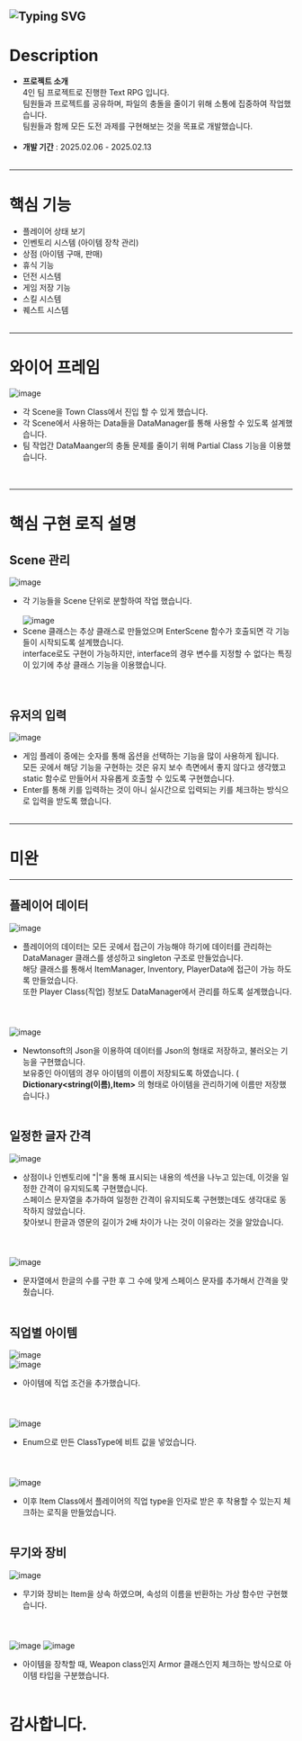 ![Typing SVG](https://readme-typing-svg.demolab.com?font=Fira+Code&size=50&pause=1000&width=635&height=100&lines=Sparta+Team+Text+RPG)
---

# Description
 - **프로젝트 소개** <br>
   4인 팀 프로젝트로 진행한 Text RPG 입니다.<br>
   팀원들과 프로젝트를 공유하며, 파일의 충돌을 줄이기 위해 소통에 집중하여 작업했습니다.<br>
   팀원들과 함께 모든 도전 과제를 구현해보는 것을 목표로 개발했습니다. <br><br>
 - **개발 기간** : 2025.02.06 - 2025.02.13
<br><br>

---
# 핵심 기능
- 플레이어 상태 보기<br>
- 인벤토리 시스템 (아이템 장착 관리)<br>
- 상점 (아이템 구매, 판매)<br>
- 휴식 기능<br>
- 던전 시스템<br>
- 게임 저장 기능<br>
- 스킬 시스템
- 퀘스트 시스템
<br><br>

---
# 와이어 프레임
![image](https://github.com/user-attachments/assets/289071f9-46d9-4644-abd0-1e4cfc0151b8)
- 각 Scene을 Town Class에서 진입 할 수 있게 했습니다.
- 각 Scene에서 사용하는 Data들을 DataManager를 통해 사용할 수 있도록 설계했습니다.
- 팀 작업간 DataMaanger의 충돌 문제를 줄이기 위해 Partial Class 기능을 이용했습니다. 
<br><br><br>



---
# 핵심 구현 로직 설명
 ## Scene 관리
  ![image](https://github.com/user-attachments/assets/eed81dd4-3f50-4724-a02b-7fa754580687)
  - 각 기능들을 Scene 단위로 분할하여 작업 했습니다.<br><br>
 ![image](https://github.com/user-attachments/assets/c55a3628-945e-42d6-9210-f7fd490efd5a)<br>
  - Scene 클래스는 추상 클래스로 만들었으며 EnterScene 함수가 호출되면 각 기능들이 시작되도록 설계했습니다.<br>
  interface로도 구현이 가능하지만, interface의 경우 변수를 지정할 수 없다는 특징이 있기에 추상 클래스 기능을 이용했습니다. <br>
<br><br>

## 유저의 입력
 ![image](https://github.com/user-attachments/assets/8c04ee2c-a9d8-4b28-9a98-05620efa81d6)
 - 게임 플레이 중에는 숫자를 통해 옵션을 선택하는 기능을 많이 사용하게 됩니다. <br>
   모든 곳에서 해당 기능을 구현하는 것은 유지 보수 측면에서 좋지 않다고 생각했고 <br>
   static 함수로 만들어서 자유롭게 호출할 수 있도록 구현했습니다.<br>
- Enter를 통해 키를 입력하는 것이 아니 실시간으로 입력되는 키를 체크하는 방식으로 입력을 받도록 했습니다.
<br><br>

---
# 미완
---

## 플레이어 데이터
   ![image](https://github.com/user-attachments/assets/7ed8a104-6f70-43c8-8005-61a8febded77)
   - 플레이어의 데이터는 모든 곳에서 접근이 가능해야 하기에 데이터를 관리하는 DataManager 클래스를 생성하고 singleton 구조로 만들었습니다.<br>
     해당 클래스를 통해서 ItemManager, Inventory, PlayerData에 접근이 가능 하도록 만들었습니다. <br>
     또한 Player Class(직업) 정보도 DataManager에서 관리를 하도록 설계했습니다.
<br>



### 
   ![image](https://github.com/user-attachments/assets/6547ff4d-f553-434c-8998-b37fea11c9b6)
  - Newtonsoft의 Json을 이용하여 데이터를 Json의 형태로 저장하고, 불러오는 기능을 구현했습니다.<br>
    보유중인 아이템의 경우 아이템의 이름이 저장되도록 하였습니다. ( **Dictionary<string(이름),Item>** 의 형태로 아이템을 관리하기에 이름만 저장했습니다.)
<br><br>

## 일정한 글자 간격
![image](https://github.com/user-attachments/assets/a99ffb84-5ba0-480f-82cd-84baed6fbeb9)
- 상점이나 인벤토리에 "|"을 통해 표시되는 내용의 섹션을 나누고 있는데, 이것을 일정한 간격이 유지되도록 구현했습니다.<br>
  스페이스 문자열을 추가하여 일정한 간격이 유지되도록 구현했는데도 생각대로 동작하지 않았습니다. <br>
  찾아보니 한글과 영문의 길이가 2배 차이가 나는 것이 이유라는 것을 알았습니다. <br>
 <br>
 
###
 ![image](https://github.com/user-attachments/assets/f7afaf97-3f66-4322-90f3-891090ac4607)
- 문자열에서 한글의 수를 구한 후 그 수에 맞게 스페이스 문자를 추가해서 간격을 맞췄습니다.
<br><br>

## 직업별 아이템
![image](https://github.com/user-attachments/assets/0d130d18-4373-4c90-9d76-9aaf2017e87a)<br>
![image](https://github.com/user-attachments/assets/23ca68ad-6219-42da-8b2a-00fb1a3b41ec)
- 아이템에 직업 조건을 추가했습니다.
<br>

### 
![image](https://github.com/user-attachments/assets/6b39cf97-dd10-4737-a417-4a776cf99593)
- Enum으로 만든 ClassType에 비트 값을 넣었습니다.
 <br>
 
###
![image](https://github.com/user-attachments/assets/a75c1ba7-a080-4625-94f1-e4344497fdf9)
- 이후 Item Class에서 플레이어의 직업 type을 인자로 받은 후 착용할 수 있는지 체크하는 로직을 만들었습니다.
<br><br>

## 무기와 장비
![image](https://github.com/user-attachments/assets/e5836e5a-fd20-4ca7-b2a6-af17a9a71a9a)
- 무기와 장비는 Item을 상속 하였으며, 속성의 이름을 반환하는 가상 함수만 구현했습니다. <br>
<br>

###
![image](https://github.com/user-attachments/assets/facd8b8e-6b12-4f87-b618-90734413df9a)
![image](https://github.com/user-attachments/assets/13d69cee-0508-447f-b052-2c7b1975db5f)
- 아이템을 장착할 때, Weapon class인지 Armor 클래스인지 체크하는 방식으로 아이템 타입을 구분했습니다.
<br><br>


# 감사합니다.
  

 

